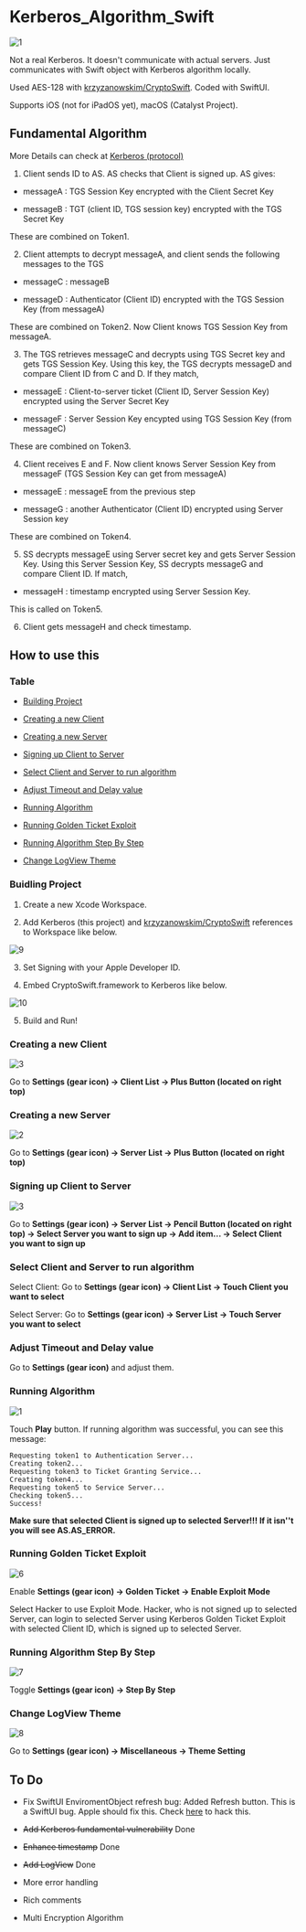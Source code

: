 # Kerberos_Algorithm_Swift

![1](https://live.staticflickr.com/65535/49052608098_113f832194_o.png)

Not a real Kerberos. It doesn't communicate with actual servers. Just communicates with Swift object with Kerberos algorithm locally.

Used AES-128 with [krzyzanowskim/CryptoSwift](https://github.com/krzyzanowskim/CryptoSwift). Coded with SwiftUI.

Supports iOS (not for iPadOS yet), macOS (Catalyst Project).

## Fundamental Algorithm

More Details can check at [Kerberos (protocol)](https://en.wikipedia.org/wiki/Kerberos_(protocol))

1. Client sends ID to AS. AS checks that Client is signed up. AS gives:

- messageA : TGS Session Key encrypted with the Client Secret Key

- messageB : TGT (client ID, TGS session key) encrypted with the TGS Secret Key

These are combined on Token1.

2. Client attempts to decrypt messageA, and client sends the following messages to the TGS

- messageC : messageB

- messageD : Authenticator (Client ID) encrypted with the TGS Session Key (from messageA)

These are combined on Token2. Now Client knows TGS Session Key from messageA.

3. The TGS retrieves messageC and decrypts using TGS Secret key and gets TGS Session Key. Using this key, the TGS decrypts messageD and compare Client ID from C and D. If they match,

- messageE : Client-to-server ticket (Client ID, Server Session Key) encrypted using the Server Secret Key

- messageF : Server Session Key encypted using TGS Session Key (from messageC)

These are combined on Token3.

4. Client receives E and F. Now client knows Server Session Key from messageF (TGS Session Key can get from messageA)

- messageE : messageE from the previous step

- messageG : another Authenticator (Client ID) encrypted using Server Session key 
 
 These are combined on Token4.
 
5. SS decrypts messageE using Server secret key and gets Server Session Key. Using this Server Session Key, SS decrypts messageG and compare Client ID. If match,

- messageH : timestamp encrypted using Server Session Key.

This is called on Token5.

6. Client gets messageH and check timestamp.

## How to use this

### Table

- [Building Project](#building-project)

- [Creating a new Client](#creating-a-new-client)

- [Creating a new Server](#creating-a-new-server)

- [Signing up Client to Server](#signing-up-client-to-server)

- [Select Client and Server to run algorithm](#select-client-and-server-to-run-algorithm)

- [Adjust Timeout and Delay value](#adjust-timeout-and-delay-value)

- [Running Algorithm](#running-algorithm)

- [Running Golden Ticket Exploit](#running-golden-ticket-exploit)

- [Running Algorithm Step By Step](#running-algorithm-step-by-step)

- [Change LogView Theme](#change-logView-theme)

### Buidling Project

1. Create a new Xcode Workspace.

2. Add Kerberos (this project) and [krzyzanowskim/CryptoSwift](https://github.com/krzyzanowskim/CryptoSwift) references to Workspace like below.

![9](https://live.staticflickr.com/65535/49053155291_048f5fd13b_o.png)

3. Set Signing with your Apple Developer ID.

4. Embed CryptoSwift.framework to Kerberos like below.

![10](https://live.staticflickr.com/65535/49053157401_ed62c19caf_o.png)

5. Build and Run!

### Creating a new Client

![3](https://live.staticflickr.com/65535/49027339926_3c0ebef5df_o.png)

Go to **Settings (gear icon) → Client List → Plus Button (located on right top)**

### Creating a new Server

![2](https://live.staticflickr.com/65535/49026826763_321fc957c6_o.png)

Go to **Settings (gear icon) → Server List → Plus Button (located on right top)**

### Signing up Client to Server

![3](https://live.staticflickr.com/65535/49026829953_0b71161fab_o.png)

Go to **Settings (gear icon) → Server List → Pencil Button (located on right top) → Select Server you want to sign up → Add item...  → Select Client you want to sign up**

### Select Client and Server to run algorithm

Select Client: Go to **Settings (gear icon) → Client List →  Touch Client you want to select**

Select Server: Go to **Settings (gear icon) → Server List →  Touch Server you want to select**

### Adjust Timeout and Delay value

Go to **Settings (gear icon)** and adjust them.

### Running Algorithm

![1](https://live.staticflickr.com/65535/49027558547_7b447e8948_o.png)

Touch **Play** button. If running algorithm was successful, you can see this message:

```
Requesting token1 to Authentication Server...
Creating token2...
Requesting token3 to Ticket Granting Service...
Creating token4...
Requesting token5 to Service Server...
Checking token5...
Success!
```

**Make sure that selected Client is signed up to selected Server!!! If it isn''t you will see AS.AS_ERROR.**

### Running Golden Ticket Exploit

![6](https://live.staticflickr.com/65535/49027566752_c45e020193_o.png)

Enable **Settings (gear icon) → Golden Ticket → Enable Exploit Mode**

Select Hacker to use Exploit Mode. Hacker, who is not signed up to selected Server, can login to selected Server using Kerberos Golden Ticket Exploit with selected Client ID, which is signed up to selected Server.

### Running Algorithm Step By Step

![7](https://live.staticflickr.com/65535/49053339987_d73435f460_o.png)

Toggle **Settings (gear icon) → Step By Step**

### Change LogView Theme

![8](https://live.staticflickr.com/65535/49053349852_b3bd1c7b8f_o.png)

Go to **Settings (gear icon) → Miscellaneous →  Theme Setting**

## To Do

- Fix SwiftUI EnviromentObject refresh bug: Added Refresh button. This is a SwiftUI bug. Apple should fix this. Check [here](https://stackoverflow.com/questions/57727478/refreshing-a-swiftui-list) to hack this.

- ~~Add Kerberos fundamental vulnerability~~ Done

- ~~Enhance timestamp~~ Done

- ~~Add LogView~~ Done

- More error handling

- Rich comments

- Multi Encryption Algorithm
